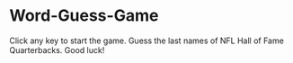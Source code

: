 # Word-Guess-Game

Click any key to start the game.  Guess the last names of NFL Hall of Fame Quarterbacks. Good luck!
